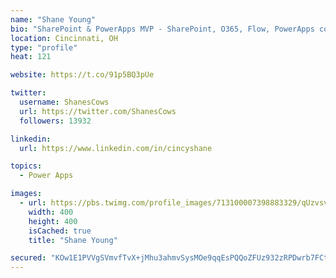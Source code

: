 ```yaml
---
name: "Shane Young"
bio: "SharePoint & PowerApps MVP - SharePoint, O365, Flow, PowerApps consulting? @PowerApps911 | Pure Snark? You found it."
location: Cincinnati, OH
type: "profile"
heat: 121

website: https://t.co/91p5BQ3pUe

twitter:
  username: ShanesCows
  url: https://twitter.com/ShanesCows
  followers: 13932

linkedin:
  url: https://www.linkedin.com/in/cincyshane

topics:
  - Power Apps

images:
  - url: https://pbs.twimg.com/profile_images/713100007398883329/qUzvsvQ3_400x400.jpg
    width: 400
    height: 400
    isCached: true
    title: "Shane Young"

secured: "KOw1E1PVVgSVmvfTvX+jMhu3ahmvSysMOe9qqEsPQQoZFUz932zRPDwrb7FCtjQs2oA/KVpEsy/OOhgSZ9Vzz9MAiL4YIXphMB9zrPsMAuHY+2cGA5L5J7nWjyayVYaz7fTHtYIa8DZtLHBweCdXkzH+WM4+5u2ggRB/VxAEPp/zXdiVIEhA9fwUQPJ/eF/smJ/CqmlZXNc6usIjenx6NDFrPsf4i16U3mR20aDGuR8Q+ogH41a0vWnz7tXDCdDocVDpD4PsGMaXV+bkrLcZQIqRVHKmzycbiFfNBmSUEmQK0gxe+97G3x0T/dVMmDyRCUI9oJgXydaRA6W5/xuKTJiogQDIYYm+yoJHOR30WQUh+E9KQ868UxV1j4DOfDRPmBiUHm0kcSXblNS2Oilw038bdNjKIU44ZIaOs/TS1cs=;9Op+IzL4Bc8WZ98aWfobvw=="
---
```


